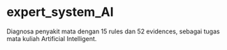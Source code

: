 # expert_system_AI

Diagnosa penyakit mata dengan 15 rules dan 52 evidences, sebagai tugas mata kuliah Artificial Intelligent.

